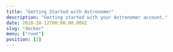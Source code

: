 ```yaml
---
title: "Getting Started with Astronomer"
description: "Getting started with your Astronomer account."
date: 2018-10-12T00:00:00.000Z
slug: "docker"
menu: ["root"]
position: [2]
---
```

